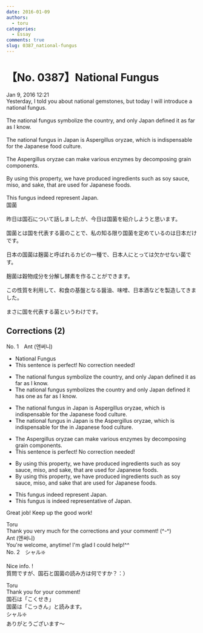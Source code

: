 ```yaml
---
date: 2016-01-09
authors:
  - toru
categories:
  - Essay
comments: true
slug: 0387_national-fungus
---
```


# 【No. 0387】National Fungus
<div class="date">Jan 9, 2016 12:21</div>
<div id="post"><div id="body_show_ori">
Yesterday, I told you about national gemstones, but today I will introduce a national fungus.<br/><br/>The national fungus symbolize the country, and only Japan defined it as far as I know.<br/><br/>The national fungus in Japan is Aspergillus oryzae, which is indispensable for the Japanese food culture.<br/><br/>The Aspergillus oryzae can make various enzymes by decomposing grain components.<br/><br/>By using this property, we have produced ingredients such as soy sauce, miso, and sake, that are used for Japanese foods.<br/><br/>This fungus indeed represent Japan.
</div></div>

<!-- more -->

<div id="post_ja"><div id="body_show_mo">
国菌<br/><br/>昨日は国石について話しましたが、今日は国菌を紹介しようと思います。<br/><br/>国菌とは国を代表する菌のことで、私の知る限り国菌を定めているのは日本だけです。<br/><br/>日本の国菌は麹菌と呼ばれるカビの一種で、日本人にとっては欠かせない菌です。<br/><br/>麹菌は穀物成分を分解し酵素を作ることができます。<br/><br/>この性質を利用して、和食の基盤となる醤油、味噌、日本酒などを製造してきました。<br/><br/>まさに国を代表する菌というわけです。
</div></div>

## Corrections (2)
<div id="block"><div class="first_name"> No. 1　<span class="just_name">Ant (앤써니)</span></div><div id="block2">
<ul class="correction_field">
<li class="incorrect">National Fungus</li>
<li class="corrected perfect">This sentence is perfect! No correction needed!</li>
</ul>
<ul class="correction_field">
<li class="incorrect">The national fungus symbolize the country, and only Japan defined it as far as I know.</li>
<li class="corrected correct">
The national fungus symbolize<span class="f_red">s</span> the country and only Japan <span class="f_blue"><span class="sline">defined it</span> </span><span class="f_red">has one</span> as far as I know.
</li>
</ul>
<ul class="correction_field">
<li class="incorrect">The national fungus in Japan is Aspergillus oryzae, which is indispensable for the Japanese food culture.</li>
<li class="corrected correct">
The national fungus in Japan is <span class="f_red">the</span> Aspergillus oryzae, which is indispensable <span class="f_blue"><span class="sline">for the</span> </span><span class="f_red">in </span>Japanese food culture.
</li>
</ul>
<ul class="correction_field">
<li class="incorrect">The Aspergillus oryzae can make various enzymes by decomposing grain components.</li>
<li class="corrected perfect">This sentence is perfect! No correction needed!</li>
</ul>
<ul class="correction_field">
<li class="incorrect">By using this property, we have produced ingredients such as soy sauce, miso, and sake, that are used for Japanese foods.</li>
<li class="corrected correct">
By using this property, we have produced ingredients such as soy sauce, miso, and sake that are used for Japanese foods.
</li>
</ul>
<ul class="correction_field">
<li class="incorrect">This fungus indeed represent Japan.</li>
<li class="corrected correct">
This fungus <span class="f_red">is</span> indeed represent<span class="f_red">ative of </span>Japan.
</li>
</ul>
<p class="comment_small">
 Great job! Keep up the good work!
</p>

</div><div class="name"><span class="just_name">Toru</span><br>
Thank you very much for the corrections and your comment! (^-^)
</div>
<div class="name"><span class="just_name">Ant (앤써니)</span><br>
You're welcome, anytime! I'm glad I could help!^^
</div>
</div>
<div id="block"><div class="first_name"> No. 2　<span class="just_name">シャル❇️</span></div><div id="block2">
<p class="comment_small">
 Nice info. !
 <br/>
 質問ですが、国石と国菌の読み方は何ですか？：）
</p>

</div><div class="name"><span class="just_name">Toru</span><br>
Thank you for your comment!<br/>国石は「こくせき」<br/>国菌は「こっきん」と読みます。
</div>
<div class="name"><span class="just_name">シャル❇️</span><br>
ありがとうございます～
</div>
</div>
